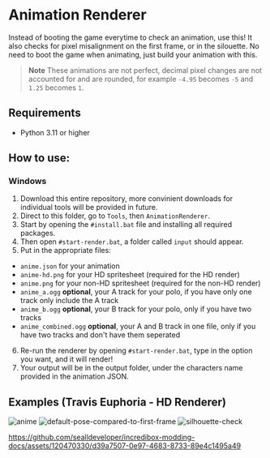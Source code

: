 # Animation Renderer
Instead of booting the game everytime to check an animation, use this! It also checks for pixel misalignment on the first frame, or in the silouette. No need to boot the game when animating, just build your animation with this.

> **Note**
> These animations are not perfect, decimal pixel changes are not accounted for and are rounded, for example `-4.95` becomes `-5` and `1.25` becomes `1`.

## Requirements
- Python 3.11 or higher

## How to use:
### Windows
1. Download this entire repository, more convinient downloads for individual tools will be provided in future.
2. Direct to this folder, go to `Tools`, then `AnimationRenderer`.
3. Start by opening the `#install.bat` file and installing all required packages.
4. Then open `#start-render.bat`, a folder called `input` should appear.
5. Put in the appropriate files:
  - `anime.json` for your animation
  - `anime-hd.png` for your HD spritesheet (required for the HD render)
  - `anime.png` for your non-HD spritesheet (required for the non-HD render)
  - `anime_a.ogg` **optional**, your A track for your polo, if you have only one track only include the A track
  - `anime_b.ogg` **optional**, your B track for your polo, only if you have two tracks
  - `anime_combined.ogg` **optional**, your A and B track in one file, only if you have two tracks and don't have them seperated
6. Re-run the renderer by opening `#start-render.bat`, type in the option you want, and it will render!
7. Your output will be in the output folder, under the characters name provided in the animation JSON.

## Examples (Travis Euphoria - HD Renderer)

![anime](https://github.com/sealldeveloper/incredibox-modding-docs/assets/120470330/bff7e720-fc0c-4436-a383-b83fe7b9df4e)
![default-pose-compared-to-first-frame](https://github.com/sealldeveloper/incredibox-modding-docs/assets/120470330/fc9991d2-2665-4f9c-8f0d-d86d8d6b150a)
![silhouette-check](https://github.com/sealldeveloper/incredibox-modding-docs/assets/120470330/7a5855d5-d722-41c9-a638-86c9490d0e06)



https://github.com/sealldeveloper/incredibox-modding-docs/assets/120470330/d39a7507-0e97-4683-8733-89e4c1495a49




